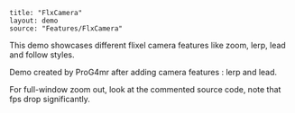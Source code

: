```
title: "FlxCamera"
layout: demo
source: "Features/FlxCamera"
```

This demo showcases different flixel camera features like zoom, lerp, lead and follow styles.

Demo created by ProG4mr after adding camera features : lerp and lead.

For full-window zoom out, look at the commented source code, note that fps drop significantly.
